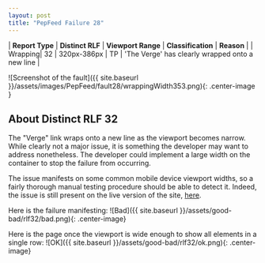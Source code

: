 ```yaml
---
layout: post
title: "PepFeed Failure 28"
---
```

| **Report Type** | **Distinct RLF** | **Viewport Range** | **Classification** | **Reason** |
| Wrapping| 32 | 320px-386px | TP | 'The Verge' has clearly wrapped onto a new line | 

![Screenshot of the fault]({{ site.baseurl }}/assets/images/PepFeed/fault28/wrappingWidth353.png){: .center-image }

## About Distinct RLF 32

The "Verge" link wraps onto a new line as the viewport becomes narrow. While clearly not a major issue, it is something the developer may want to address nonetheless. The developer could implement a large width on the container to stop the failure from occurring.

The issue manifests on some common mobile device viewport widths, so a fairly thorough manual testing procedure should be able to detect it. Indeed, the issue is still present on the live version of the site, [here](https://pepfeed.com/).

Here is the failure manifesting:
![Bad]({{ site.baseurl }}/assets/good-bad/rlf32/bad.png){: .center-image}

Here is the page once the viewport is wide enough to show all elements in a single row:
![OK]({{ site.baseurl }}/assets/good-bad/rlf32/ok.png){: .center-image}
